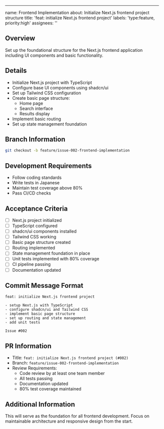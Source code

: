 ---
name: Frontend Implementation
about: Initialize Next.js frontend project structure
title: 'feat: initialize Next.js frontend project'
labels: 'type:feature, priority:high'
assignees: ''

## Overview
Set up the foundational structure for the Next.js frontend application including UI components and basic functionality.

## Details
- Initialize Next.js project with TypeScript
- Configure base UI components using shadcn/ui
- Set up Tailwind CSS configuration
- Create basic page structure:
  - Home page
  - Search interface
  - Results display
- Implement basic routing
- Set up state management foundation

## Branch Information
```bash
git checkout -b feature/issue-002-frontend-implementation
```

## Development Requirements
- Follow coding standards
- Write tests in Japanese
- Maintain test coverage above 80%
- Pass CI/CD checks

## Acceptance Criteria
- [ ] Next.js project initialized
- [ ] TypeScript configured
- [ ] shadcn/ui components installed
- [ ] Tailwind CSS working
- [ ] Basic page structure created
- [ ] Routing implemented
- [ ] State management foundation in place
- [ ] Unit tests implemented with 80% coverage
- [ ] CI pipeline passing
- [ ] Documentation updated

## Commit Message Format
```
feat: initialize Next.js frontend project

- setup Next.js with TypeScript
- configure shadcn/ui and Tailwind CSS
- implement basic page structure
- set up routing and state management
- add unit tests

Issue #002
```

## PR Information
- Title: `feat: initialize Next.js frontend project (#002)`
- Branch: `feature/issue-002-frontend-implementation`
- Review Requirements:
  - Code review by at least one team member
  - All tests passing
  - Documentation updated
  - 80% test coverage maintained

## Additional Information
This will serve as the foundation for all frontend development. Focus on maintainable architecture and responsive design from the start.
